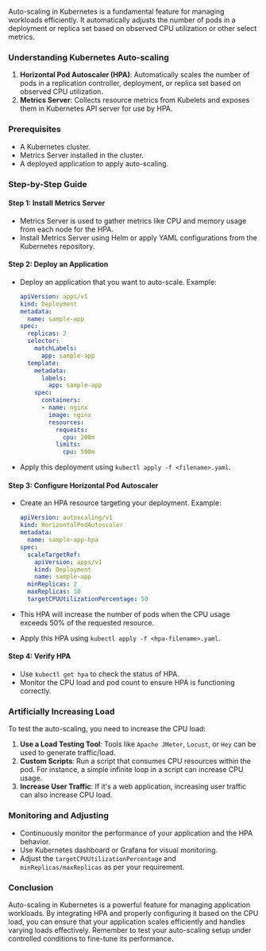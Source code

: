 Auto-scaling in Kubernetes is a fundamental feature for managing workloads efficiently. It automatically adjusts the number of pods in a deployment or replica set based on observed CPU utilization or other select metrics. 

### Understanding Kubernetes Auto-scaling

1. **Horizontal Pod Autoscaler (HPA)**: Automatically scales the number of pods in a replication controller, deployment, or replica set based on observed CPU utilization.
2. **Metrics Server**: Collects resource metrics from Kubelets and exposes them in Kubernetes API server for use by HPA.

### Prerequisites

- A Kubernetes cluster.
- Metrics Server installed in the cluster.
- A deployed application to apply auto-scaling.

### Step-by-Step Guide

#### Step 1: Install Metrics Server

- Metrics Server is used to gather metrics like CPU and memory usage from each node for the HPA.
- Install Metrics Server using Helm or apply YAML configurations from the Kubernetes repository.

#### Step 2: Deploy an Application

- Deploy an application that you want to auto-scale. Example:

  ```yaml
  apiVersion: apps/v1
  kind: Deployment
  metadata:
    name: sample-app
  spec:
    replicas: 2
    selector:
      matchLabels:
        app: sample-app
    template:
      metadata:
        labels:
          app: sample-app
      spec:
        containers:
        - name: nginx
          image: nginx
          resources:
            requests:
              cpu: 200m
            limits:
              cpu: 500m
  ```

- Apply this deployment using `kubectl apply -f <filename>.yaml`.

#### Step 3: Configure Horizontal Pod Autoscaler

- Create an HPA resource targeting your deployment. Example:

  ```yaml
  apiVersion: autoscaling/v1
  kind: HorizontalPodAutoscaler
  metadata:
    name: sample-app-hpa
  spec:
    scaleTargetRef:
      apiVersion: apps/v1
      kind: Deployment
      name: sample-app
    minReplicas: 2
    maxReplicas: 10
    targetCPUUtilizationPercentage: 50
  ```

- This HPA will increase the number of pods when the CPU usage exceeds 50% of the requested resource.

- Apply this HPA using `kubectl apply -f <hpa-filename>.yaml`.

#### Step 4: Verify HPA

- Use `kubectl get hpa` to check the status of HPA.
- Monitor the CPU load and pod count to ensure HPA is functioning correctly.

### Artificially Increasing Load

To test the auto-scaling, you need to increase the CPU load:

1. **Use a Load Testing Tool**: Tools like `Apache JMeter`, `Locust`, or `Hey` can be used to generate traffic/load.
2. **Custom Scripts**: Run a script that consumes CPU resources within the pod. For instance, a simple infinite loop in a script can increase CPU usage.
3. **Increase User Traffic**: If it's a web application, increasing user traffic can also increase CPU load.

### Monitoring and Adjusting

- Continuously monitor the performance of your application and the HPA behavior.
- Use Kubernetes dashboard or Grafana for visual monitoring.
- Adjust the `targetCPUUtilizationPercentage` and `minReplicas/maxReplicas` as per your requirement.

### Conclusion

Auto-scaling in Kubernetes is a powerful feature for managing application workloads. By integrating HPA and properly configuring it based on the CPU load, you can ensure that your application scales efficiently and handles varying loads effectively. Remember to test your auto-scaling setup under controlled conditions to fine-tune its performance.
